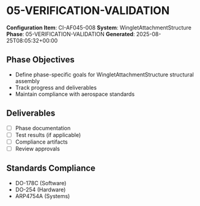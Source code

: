 # 05-VERIFICATION-VALIDATION

**Configuration Item**: CI-AF045-008
**System**: WingletAttachmentStructure
**Phase**: 05-VERIFICATION-VALIDATION
**Generated**: 2025-08-25T08:05:32+00:00

## Phase Objectives
- Define phase-specific goals for WingletAttachmentStructure structural assembly
- Track progress and deliverables
- Maintain compliance with aerospace standards

## Deliverables
- [ ] Phase documentation
- [ ] Test results (if applicable)
- [ ] Compliance artifacts
- [ ] Review approvals

## Standards Compliance
- DO-178C (Software)
- DO-254 (Hardware)
- ARP4754A (Systems)

